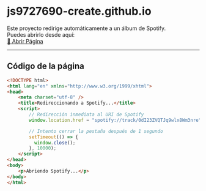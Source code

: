 # js9727690-create.github.io

Este proyecto redirige automáticamente a un álbum de Spotify.  
Puedes abrirlo desde aquí:  
[🔗 Abrir Página](https://js9727690-create.github.io)

---

## Código de la página

```html
<!DOCTYPE html>
<html lang="en" xmlns="http://www.w3.org/1999/xhtml">
<head>
    <meta charset="utf-8" />
    <title>Redireccionando a Spotify...</title>
    <script>
        // Redirección inmediata al URI de Spotify
        window.location.href = "spotify://track/0dI23ZVQTJq9wlx8Wm3nre";

        // Intento cerrar la pestaña después de 1 segundo
        setTimeout(() => {
          window.close();
        }, 10000);
    </script>
</head>
<body>
    <p>Abriendo Spotify...</p>
</body>
</html>
